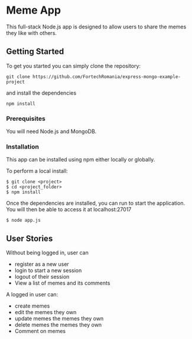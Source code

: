 # Meme App

This full-stack Node.js app is designed to allow users to share the memes they like with others.
## Getting Started
To get you started you can simply clone the repository:

```
git clone https://github.com/FortechRomania/express-mongo-example-project
```
and install the dependencies
```
npm install
```
### Prerequisites

You will need Node.js and MongoDB.

### Installation
This app can be installed using npm either locally or globally.

To perform a local install:
```
$ git clone <project>
$ cd <project_folder>
$ npm install
```

Once the dependencies are installed, you can run to start the application. You will then be able to access it at localhost:27017
```
$ node app.js
```

## User Stories

Without being logged in, user can
 * register as a new user
 * login to start a new session
 * logout of their session
 * View a list of memes and its comments

A logged in user can:
 * create memes
 * edit the memes they own
 * update memes the memes they own
 * delete memes the memes they own
 * Comment on memes
